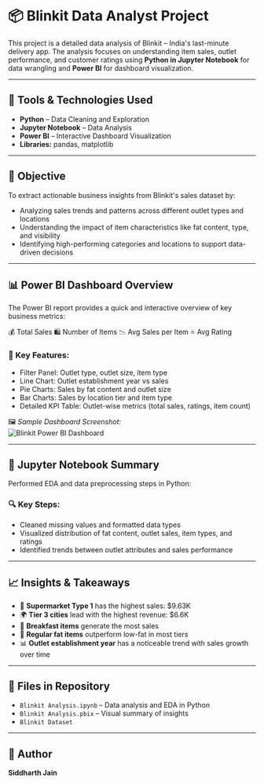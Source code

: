 # 📦 Blinkit Data Analyst Project

This project is a detailed data analysis of Blinkit – India's last-minute delivery app. The analysis focuses on understanding item sales, outlet performance, and customer ratings using **Python in Jupyter Notebook** for data wrangling and **Power BI** for dashboard visualization.

---

## 🧰 Tools & Technologies Used

- **Python** – Data Cleaning and Exploration
- **Jupyter Notebook** – Data Analysis
- **Power BI** – Interactive Dashboard Visualization
- **Libraries:** pandas, matplotlib

---

## 📌 Objective

To extract actionable business insights from Blinkit's sales dataset by:

- Analyzing sales trends and patterns across different outlet types and locations
- Understanding the impact of item characteristics like fat content, type, and visibility
- Identifying high-performing categories and locations to support data-driven decisions

---

## 📊 Power BI Dashboard Overview

The Power BI report provides a quick and interactive overview of key business metrics:

💰 Total Sales 
🛍️ Number of Items 
📉 Avg Sales per Item 
⭐ Avg Rating

### 🔎 Key Features:
- Filter Panel: Outlet type, outlet size, item type
- Line Chart: Outlet establishment year vs sales
- Pie Charts: Sales by fat content and outlet size
- Bar Charts: Sales by location tier and item type
- Detailed KPI Table: Outlet-wise metrics (total sales, ratings, item count)

🖼️ *Sample Dashboard Screenshot:*  
![Blinkit Power BI Dashboard](738d8a65-98bb-48ca-b3ba-1325a5e45415.png)

---

## 📘 Jupyter Notebook Summary

Performed EDA and data preprocessing steps in Python:

### 🔍 Key Steps:
- Cleaned missing values and formatted data types
- Visualized distribution of fat content, outlet sales, item types, and ratings
- Identified trends between outlet attributes and sales performance

---

## 📈 Insights & Takeaways

- 🏪 **Supermarket Type 1** has the highest sales: $9.63K
- 🌍 **Tier 3 cities** lead with the highest revenue: $6.6K
- 🥣 **Breakfast items** generate the most sales
- 🥛 **Regular fat items** outperform low-fat in most tiers
- 📊 **Outlet establishment year** has a noticeable trend with sales growth over time

---

## 📁 Files in Repository

- `Blinkit Analysis.ipynb` – Data analysis and EDA in Python
- `Blinkit Analysis.pbix` – Visual summary of insights
- `Blinkit Dataset`

---

## 👤 Author

**Siddharth Jain**  


